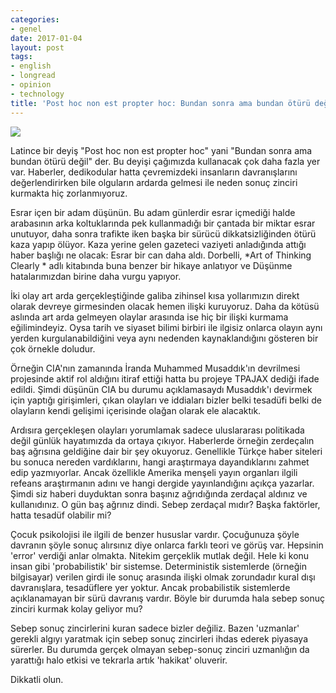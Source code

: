```yaml
---
categories:
- genel
date: 2017-01-04
layout: post
tags:
- english
- longread
- opinion
- technology
title: 'Post hoc non est propter hoc: Bundan sonra ama bundan ötürü değil'
---
```


![](/images/logic-300x203.png)

Latince bir deyiş "Post hoc non est propter hoc" yani "Bundan sonra ama bundan ötürü değil" der. Bu deyişi çağımızda kullanacak çok daha fazla yer var. Haberler, dedikodular hatta çevremizdeki insanların davranışlarını değerlendirirken bile olguların ardarda gelmesi ile neden sonuç zinciri kurmakta hiç zorlanmıyoruz.

Esrar içen bir adam düşünün. Bu adam günlerdir esrar içmediği halde arabasının arka koltuklarında pek kullanmadığı bir çantada bir miktar esrar unutuyor, daha sonra trafikte iken başka bir sürücü dikkatsizliğinden ötürü kaza yapıp ölüyor. Kaza yerine gelen gazeteci vaziyeti anladığında attığı haber başlığı ne olacak: Esrar bir can daha aldı. Dorbelli, \*Art of Thinking Clearly \* adlı kitabında buna benzer bir hikaye anlatıyor ve Düşünme hatalarımızdan birine daha vurgu yapıyor.

İki olay art arda gerçekleştiğinde galiba zihinsel kısa yollarımızın direkt olarak devreye girmesinden olacak hemen ilişki kuruyoruz. Daha da kötüsü aslında art arda gelmeyen olaylar arasında ise hiç bir ilişki kurmama eğilimindeyiz. Oysa tarih ve siyaset bilimi birbiri ile ilgisiz onlarca olayın aynı yerden kurgulanabildiğini veya aynı nedenden kaynaklandığını gösteren bir çok örnekle doludur.

Örneğin CIA'nın zamanında İranda Muhammed Musaddık'ın devrilmesi projesinde aktif rol aldığını itiraf ettiği hatta bu projeye TPAJAX dediği ifade edildi. Şimdi düşünün CIA bu durumu açıklamasaydı Musaddık'ı devirmek için yaptığı girişimleri, çıkan olayları ve iddiaları bizler belki tesadüfi belki de olayların kendi gelişimi içerisinde olağan olarak ele alacaktık.

Ardısıra gerçekleşen olayları yorumlamak sadece uluslararası politikada değil günlük hayatımızda da ortaya çıkıyor. Haberlerde örneğin zerdeçalın baş ağrısına geldiğine dair bir şey okuyoruz. Genellikle Türkçe haber siteleri bu sonuca nereden vardıklarını, hangi araştırmaya dayandıklarını zahmet edip yazmıyorlar. Ancak özellikle Amerika menşeli yayın organları ilgili refeans araştırmanın adını ve hangi dergide yayınlandığını açıkça yazarlar. Şimdi siz haberi duyduktan sonra başınız ağrıdığında zerdaçal aldınız ve kullanıdınız. O gün baş ağrınız dindi. Sebep zerdaçal mıdır? Başka faktörler, hatta tesadüf olabilir mi?

Çocuk psikolojisi ile ilgili de benzer hususlar vardır. Çocuğunuza şöyle davranın şöyle sonuç alırsınız diye onlarca farklı teori ve görüş var. Hepsinin 'error' verdiği anlar olmakta. Nitekim gerçeklik mutlak değil. Hele ki konu insan gibi 'probabilistik' bir sistemse. Deterministik sistemlerde (örneğin bilgisayar) verilen girdi ile sonuç arasında ilişki olmak zorundadır kural dışı davranışlara, tesadüflere yer yoktur. Ancak probabilistik sistemlerde açıklanamayan bir sürü davranış vardır. Böyle bir durumda hala sebep sonuç zinciri kurmak kolay geliyor mu?

Sebep sonuç zincirlerini kuran sadece bizler değiliz. Bazen 'uzmanlar' gerekli algıyı yaratmak için sebep sonuç zincirleri ihdas ederek piyasaya sürerler. Bu durumda gerçek olmayan sebep-sonuç zinciri uzmanlığın da yarattığı halo etkisi ve tekrarla artık 'hakikat' oluverir.

Dikkatli olun.
